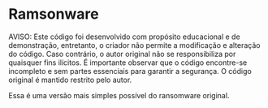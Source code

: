 # Ramsonware

AVISO: Este código foi desenvolvido com propósito educacional e de demonstração, entretanto, o criador não permite a modificação e alteração do código. Caso contrário, o autor original não se responsibiliza por quaisquer fins ilícitos. É importante observar que o código encontre-se incompleto e sem partes essenciais para garantir a segurança. O código original é mantido restrito pelo autor.

Essa é uma versão mais simples possível do ransomware original.
